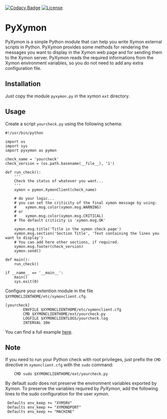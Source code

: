 [![Codacy Badge](https://api.codacy.com/project/badge/Grade/3df5f854b1e44e65a1c3fc5331d4043f)](https://www.codacy.com/app/madrisan/pyxymon?utm_source=github.com&amp;utm_medium=referral&amp;utm_content=madrisan/pyxymon&amp;utm_campaign=Badge_Grade)
[![License](https://img.shields.io/badge/License-GPL--3.0-blue.svg)](https://spdx.org/licenses/GPL-3.0.html)

# PyXymon

PyXymon is a simple Python module that can help you write Xymon external scripts in Python.
PyXymon provides some methods for rendering the messages you want to display in the Xymon web page and for sending them to the Xymon server.
PyXymon reads the required informations from the Xymon environment variables, so you do not need to add any extra configuration file.

## Installation

Just copy the module `pyxymon.py` in the xymon `ext` directory.

## Usage

Create a script `yourcheck.py` using the following schema:

```
#!/usr/bin/python

import os
import sys
import pyxymon as pymon

check_name = 'yourcheck'
check_version = (os.path.basename(__file__), '1')

def run_check():
    '''
    Check the status of whatever you want...
    '''
    xymon = pymon.XymonClient(check_name)

    # do your logic...
    # you can set the criticity of the final xymon message by using:
    #    xymon.msg.color(xymon.msg.WARNING)
    # or
    #    xymon.msg.color(xymon.msg.CRITICAL)
    # The default criticity is 'xymon.msg.OK' 
    
    xymon.msg.title('Title in the xymon check page')
    xymon.msg.section('Section Title', 'Text containing the lines you want to display')
    # You can add here other sections, if required.
    xymon.msg.footer(check_version)
    xymon.send()

def main():
    run_check()

if __name__ == '__main__':
    main()
    sys.exit(0)
```

Configure your extention module in the file `$XYMONCLIENTHOME/etc/xymonclient.cfg`.

```
[yourcheck]
        ENVFILE $XYMONCLIENTHOME/etc/xymonclient.cfg
        CMD $XYMONCLIENTHOME/ext/yourcheck.py
        LOGFILE $XYMONCLIENTLOGS/yourcheck.log
        INTERVAL 10m
```

You can find a full example [here](example/bb-pacemaker.py).

## Note

If you need to run your Python check with root privileges, just prefix the `CMD` directive in `xymonclient.cfg`
with the `sudo` command:  

        CMD sudo $XYMONCLIENTHOME/ext/yourcheck.py

By default *sudo* does not preserve the environment variables exported by Xymon.
To preserve the variables required by *PyXymon*, add the following lines to the sudo configuration for the user *xymon*.

```
 Defaults env_keep += "XYMSRV"
 Defaults env_keep += "XYMONDPORT"
 Defaults env_keep += "MACHINE"
```

